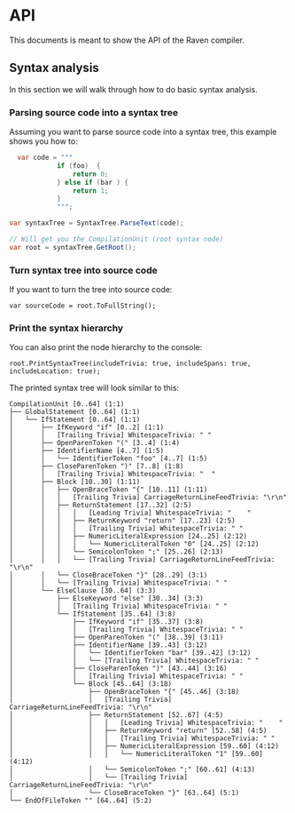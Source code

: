 # API

This documents is meant to show the API of the Raven compiler.

## Syntax analysis

In this section we will walk through how to do basic syntax analysis.

### Parsing source code into a syntax tree

Assuming you want to parse source code into a syntax tree, this example shows you how to:

```csharp
  var code = """
            if (foo)  {
                return 0;
            } else if (bar ) {
                return 1;
            }
            """;

var syntaxTree = SyntaxTree.ParseText(code);

// Will get you the CompilationUnit (root syntax node)
var root = syntaxTree.GetRoot();
```

### Turn syntax tree into source code

If you want to turn the tree into source code:

```
var sourceCode = root.ToFullString();
```

### Print the syntax hierarchy

You can also print the node hierarchy to the console:

```
root.PrintSyntaxTree(includeTrivia: true, includeSpans: true, includeLocation: true);
```

The printed syntax tree will look similar to this:

```
CompilationUnit [0..64] (1:1)
├── GlobalStatement [0..64] (1:1)
│   └── IfStatement [0..64] (1:1)
│       ├── IfKeyword "if" [0..2] (1:1)
│       │   [Trailing Trivia] WhitespaceTrivia: " "
│       ├── OpenParenToken "(" [3..4] (1:4)
│       ├── IdentifierName [4..7] (1:5)
│       │   └── IdentifierToken "foo" [4..7] (1:5)
│       ├── CloseParenToken ")" [7..8] (1:8)
│       │   [Trailing Trivia] WhitespaceTrivia: "  "
│       ├── Block [10..30] (1:11)
│       │   ├── OpenBraceToken "{" [10..11] (1:11)
│       │   │   [Trailing Trivia] CarriageReturnLineFeedTrivia: "\r\n"
│       │   ├── ReturnStatement [17..32] (2:5)
│       │   │   │   [Leading Trivia] WhitespaceTrivia: "    "
│       │   │   ├── ReturnKeyword "return" [17..23] (2:5)
│       │   │   │   [Trailing Trivia] WhitespaceTrivia: " "
│       │   │   ├── NumericLiteralExpression [24..25] (2:12)
│       │   │   │   └── NumericLiteralToken "0" [24..25] (2:12)
│       │   │   └── SemicolonToken ";" [25..26] (2:13)
│       │   │   └── [Trailing Trivia] CarriageReturnLineFeedTrivia: "\r\n"
│       │   └── CloseBraceToken "}" [28..29] (3:1)
│       │   └── [Trailing Trivia] WhitespaceTrivia: " "
│       └── ElseClause [30..64] (3:3)
│           ├── ElseKeyword "else" [30..34] (3:3)
│           │   [Trailing Trivia] WhitespaceTrivia: " "
│           └── IfStatement [35..64] (3:8)
│               ├── IfKeyword "if" [35..37] (3:8)
│               │   [Trailing Trivia] WhitespaceTrivia: " "
│               ├── OpenParenToken "(" [38..39] (3:11)
│               ├── IdentifierName [39..43] (3:12)
│               │   └── IdentifierToken "bar" [39..42] (3:12)
│               │   └── [Trailing Trivia] WhitespaceTrivia: " "
│               ├── CloseParenToken ")" [43..44] (3:16)
│               │   [Trailing Trivia] WhitespaceTrivia: " "
│               └── Block [45..64] (3:18)
│                   ├── OpenBraceToken "{" [45..46] (3:18)
│                   │   [Trailing Trivia] CarriageReturnLineFeedTrivia: "\r\n"
│                   ├── ReturnStatement [52..67] (4:5)
│                   │   │   [Leading Trivia] WhitespaceTrivia: "    "
│                   │   ├── ReturnKeyword "return" [52..58] (4:5)
│                   │   │   [Trailing Trivia] WhitespaceTrivia: " "
│                   │   ├── NumericLiteralExpression [59..60] (4:12)
│                   │   │   └── NumericLiteralToken "1" [59..60] (4:12)
│                   │   └── SemicolonToken ";" [60..61] (4:13)
│                   │   └── [Trailing Trivia] CarriageReturnLineFeedTrivia: "\r\n"
│                   └── CloseBraceToken "}" [63..64] (5:1)
└── EndOfFileToken "" [64..64] (5:2)
```